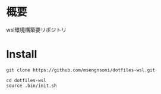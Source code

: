# 概要
wsl環境構築要リポジトリ

# Install
```
git clone https://github.com/msengnsoni/dotfiles-wsl.git
```

```
cd dotfiles-wsl
source .bin/init.sh
```